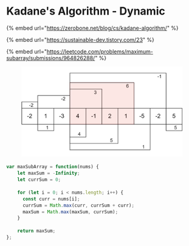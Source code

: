# Kadane's Algorithm - Dynamic

{% embed url="https://zerobone.net/blog/cs/kadane-algorithm/" %}

{% embed url="https://sustainable-dev.tistory.com/23" %}

{% embed url="https://leetcode.com/problems/maximum-subarray/submissions/964826288/" %}

<figure><img src="../../../../.gitbook/assets/kadane-algorithm-tmb (1).jpg" alt=""><figcaption></figcaption></figure>

```javascript
var maxSubArray = function(nums) {
    let maxSum = -Infinity;
    let currSum = 0;

    for (let i = 0; i < nums.length; i++) {
      const curr = nums[i];
      currSum = Math.max(curr, currSum + curr);
      maxSum = Math.max(maxSum, currSum);
    }

    return maxSum;
};
```





